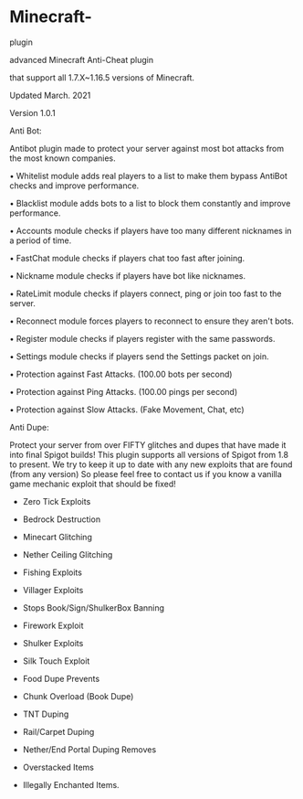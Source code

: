 # Minecraft-

plugin

advanced Minecraft Anti-Cheat plugin

that support all 1.7.X~1.16.5 versions of Minecraft.

Updated March. 2021 

Version 1.0.1

Anti Bot:

Antibot plugin made to protect your server against most bot attacks from the most known companies.

• Whitelist module adds real players to a list to make them bypass AntiBot checks and improve performance.

• Blacklist module adds bots to a list to block them constantly and improve performance.

• Accounts module checks if players have too many different nicknames in a period of time.

• FastChat module checks if players chat too fast after joining.

• Nickname module checks if players have bot like nicknames.

• RateLimit module checks if players connect, ping or join too fast to the server.

• Reconnect module forces players to reconnect to ensure they aren't bots.

• Register module checks if players register with the same passwords.

• Settings module checks if players send the Settings packet on join.

• Protection against Fast Attacks. (100.00 bots per second)

• Protection against Ping Attacks. (100.00 pings per second)

• Protection against Slow Attacks. (Fake Movement, Chat, etc)

Anti Dupe:

Protect your server from over FIFTY glitches and dupes that have made it into final Spigot builds! This plugin supports all versions of Spigot from 1.8 to present. We try to keep it up to date with any new exploits that are found (from any version) So please feel free to contact us if you know a vanilla game mechanic exploit that should be fixed!

- Zero Tick Exploits

- Bedrock Destruction

- Minecart Glitching

- Nether Ceiling Glitching

- Fishing Exploits

- Villager Exploits

- Stops Book/Sign/ShulkerBox Banning

- Firework Exploit

- Shulker Exploits

- Silk Touch Exploit

- Food Dupe Prevents

- Chunk Overload (Book Dupe)

- TNT Duping

- Rail/Carpet Duping

- Nether/End Portal Duping Removes

- Overstacked Items

- Illegally Enchanted Items.
